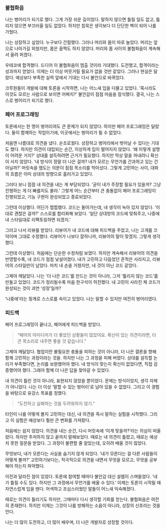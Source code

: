 ### 불협화음

나는 벙어리가 되기로 했다. 그게 가장 쉬운 길이었다. 말하지 않으면 틀릴 일도 없고, 틀리지 않으면 부끄러울 일도 없었다. 하지만 침묵은 생각보다 더 단단한 벽이 되어 나를 가뒀다.

나는 성장하고 싶었다. 누구보다 간절했다. 그러나 머리와 몸이 따로 놀았다. 머리는 앞으로 나아가길 외쳤지만, 몸은 꿈쩍도 하지 않았다. 머리와 몸 사이의 불협화음이 계속해서 울려 퍼졌다.

우테코에 합격했다. 드디어 이 불협화음이 멈출 것이라 기대했다. 도전했고, 합격이라는 성과까지 얻었다. 이제는 더 이상 머뭇거릴 필요가 없을 것만 같았다. 그러나 현실은 달랐다. 예상보다 부족한 실력 앞에서 기대는 다시 불안으로 바뀌었다.

크루원들이 개발에 대해 토론을 시작하면, 나는 어느새 입을 다물고 있었다. ‘혹시라도 이것도 모르는 사람으로 보이면 어쩌지?’ 불안감이 점점 마음을 잠식했다. 결국, 나는 스스로 벙어리가 되기로 했다.

### 페어 프로그래밍

토론에서는 한 명이 벙어리여도 큰 문제가 되지 않았다. 하지만 페어 프로그래밍은 달랐다. 둘이 함께하는 작업이기에, 이곳에서는 벙어리가 될 수 없었다.

처음엔 나름대로 의견을 냈다. 순조로웠다. 성장하고 벙어리에서 벗어날 수 있다는 기대도 했다. 하지만 의견이 대립되는 순간, 이상하게 입이 떨어지지 않았다. ‘왜 이렇게 설명이 어려운 거지?’ 상대를 설득하려면 근거가 필요했다. 하지만 막상 말을 꺼내려니 확신이 서지 않았다. ‘내 방식이 정말 더 나은 걸까? 내가 모르는 무언가를 간과하고 있는 건 아닐까?’ 머릿속을 맴도는 의문이 점점 목소리를 막아섰다. 그렇게 고민하는 사이, 대화의 흐름은 이미 상대의 방향으로 흘러가고 있었다.

그러다 보니 점점 내 의견을 내는 게 부담되었다. ‘굳이 내가 주장할 필요가 있을까? 그냥 진행하는 게 더 빠를지도 몰라.’ 그렇게 어느 순간부터 큰 충돌없이 페어 프로그래밍이 진행되었고, 기능 구현이 완성되었고 종료되었다.

그런데 이상했다. 어딘가 찝찝했다. 코드는 돌아가는데, 내 생각이 녹아 있지 않았다. ‘이대로 괜찮은 걸까?’ 스스로를 합리화해 보았다. ‘일단 상대방의 코드에 맞춰주고, 나중에 내 스타일대로 리팩토링하면 되겠지.’

그러고 나서 리뷰를 받았다. 리뷰어가 내 코드에 대해 피드백을 주었고, 나는 고개를 끄덕이며 그대로 수정했다. 리뷰어가 나보다 잘하니까, 리뷰어의 말이 맞겠지. 그렇게 생각했다.

그런데 이상했다. 처음에는 단순한 수정처럼 보였다. 하지만 계속해서 리뷰어의 의견을 반영할수록, 내 코드가 점점 낯설어졌다. 내가 고민하고 다듬었던 흔적은 사라지고, 리뷰어의 스타일만이 남았다. 마치 내 손을 거쳤지만, 내 것이 아닌 코드 같았다.

그제야 깨달았다. 나는 ‘더 나은 코드’를 만드는 것이 아니라, 그저 ‘틀리지 않는 코드’를 만들고 있었다. 코드가 정리될수록 마음 한구석이 허전했다. 내 고민이 사라진 채 코드가 완성되는 것이 과연 ‘성장’일까?

‘나중에’라는 핑계로 스스로를 속이고 있었다. 나는 말할 수 있지만 여전히 벙어리였다.

### 피드백

페어 프로그래밍이 끝나고, 페어에게 피드백을 받았다.

> “페어의 아이디어가 더 좋았던 상황들이 많았어요. 확신이 있는 의견이라면, 더 큰 목소리로 내주면 좋을 것 같습니다.”
> 

그제야 깨달았다. 협업이란 불필요한 충돌을 피하는 것이 아니라, 더 나은 결론을 향해 함께 고민하는 과정이라는 것을. 하지만 나는 그 과정을 피해 버렸다. 상대를 설득할 논리가 부족했다면, 논리를 보완했어야 했다. 내 방식이 맞는지 확신이 없었다면, 직접 검증했어야 했다. 그래야 함께 더 나은 답을 찾아갈 수 있었다.

내 의견이 틀린 것이 아니라, 표현되지 않았을 뿐이었다. 문제는 방식이었지, 생각 자체가 아니었다. 나는 더 이상 ‘말할 수 있는 벙어리’로 남아 있을 수 없었다. 그리고 이 경험을 바탕으로 유강스 목표를 정했다.

> “도전하고 실패하는 것을 두려워하지 않기.”
> 

타인이 나를 어떻게 볼지 고민하는 대신, 내 의견을 즉시 말하는 실험을 시작했다. 그리고 이 실험은 예상보다 훨씬 큰 변화를 가져왔다.

처음에는 쉽지 않았다. 의견을 내는 순간, 다시 머릿속에 ‘이게 맞을까?’라는 의심이 떠올랐다. 하지만 주저하지 않고 끝까지 말해보았다. 때로는 내 의견이 틀렸고, 때로는 예상치 못한 질문을 받았다. 그 과정이 불편할 줄 알았는데, 오히려 배울 것이 많았다.

무엇보다, 내가 모른다는 사실을 숨기지 않게 되었다. ‘내가 모른다는 걸 다른 사람들이 어떻게 볼까?’ 고민하기보다는, 적극적으로 의견을 내면서 무엇을 모르고, 무엇을 공부해야 하는지 파악했다.

이전과 달라진 점이 있었다. 토론에 참여할 때마다 불안감 대신 설렘이 스며들었다. ‘내가 틀릴 수도 있다. 하지만 그 과정에서 무언가를 배울 수 있다.’ 이제는 토론이 시작될 때 자연스럽게 입을 뗀다. 어색하고 조심스러웠던 말들이 어느새 익숙해졌다.

때로는 의견이 틀리기도 하지만, 그때마다 다시 생각할 기회를 얻는다. 불협화음은 여전히 존재한다. 하지만 이제는 그것이 나를 방해하는 소음이 아니라, 성장의 신호라는 것을 안다.

나는 더 많이 도전하고, 더 많이 배우며, 더 나은 개발자로 성장할 것이다.
